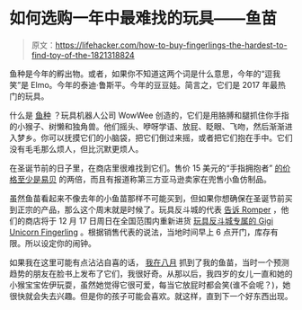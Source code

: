 # 如何选购一年中最难找的玩具——鱼苗

> 原文：<https://lifehacker.com/how-to-buy-fingerlings-the-hardest-to-find-toy-of-the-1821318824>

鱼种是今年的孵出物。或者，如果你不知道这两个词是什么意思，今年的“逗我笑”是 Elmo。今年的泰迪·鲁斯平。今年的豆豆娃。简言之，它们是 2017 年最热门的玩具。



什么是 [鱼种](https://www.fingerlings.com/) ？玩具机器人公司 WowWee 创造的，它们是用胳膊和腿抓住你手指的小猴子、树懒和独角兽。他们摇头、咿呀学语、放屁、眨眼、飞吻，然后渐渐进入梦乡。你可以抚摸它们的小脑袋，把它们倒过来摇，或者把它们抱在手中。它们没有毛毛那么烦人，但比沉默更烦人。

在圣诞节前的日子里，在商店里很难找到它们。售价 15 美元的“手指拥抱者” [的价格至少是易贝](https://www.ebay.com/b/Fingerlings/232/bn_90034752) 的两倍，而且有报道称第三方亚马逊卖家在兜售小鱼仿制品。

虽然鱼苗看起来不像去年的小鱼苗那样不可能买到，但如果你想确保在圣诞节前买到正宗的产品，那么这个周末就是时候了。玩具反斗城的代表 [告诉 Romper](https://www.romper.com/p/fingerlings-shipment-will-hit-toys-r-us-stores-dec-17-so-parents-should-get-ready-7597734) ，他们的商店将于 12 月 17 日周日在全国范围内重新进货 [玩具反斗城专属的 Gigi Unicorn Fingerling](https://www.toysrus.com/buy/pet-shop-electronic-pets/wowwee-fingerlings-gigi-baby-unicorn-interactive-toy-3708-126157656) 。根据销售代表的说法，当地时间早上 6 点开门，库存有限。所以设定你的闹钟。

如果我在这里可能有点沾沾自喜的话， [我在八月](https://lifehacker.com/block-out-city-stressors-with-meditation-and-a-white-no-1798680584) 抓到了我的鱼苗，当时一个预测趋势的朋友在脸书上发布了它们，我很好奇。从那以后，我四岁的女儿一直和她的小猴宝宝佐伊玩耍，虽然她觉得它很可爱，每当它放屁时都会笑(谁不会呢？)，她很快就会失去兴趣。但是你的孩子可能会喜欢。就这样，直到下一个好东西出现。